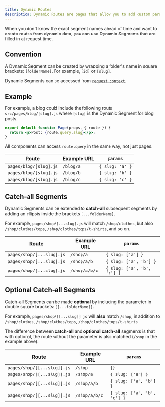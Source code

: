 ```yaml
---
title: Dynamic Routes
description: Dynamic Routes are pages that allow you to add custom params to your URLs. Start creating Dynamic Routes and learn more here.
---
```


When you don't know the exact segment names ahead of time and want to create routes from dynamic data, you can use Dynamic Segments that are filled in at request time.

## Convention

A Dynamic Segment can be created by wrapping a folder's name in square brackets: `[folderName]`. For example, `[id]` or `[slug]`.

Dynamic Segments can be accessed from [`request context`](/building-your-application/data-fetching/request-context).

## Example

For example, a blog could include the following route `src/pages/blog/[slug].js` where `[slug]` is the Dynamic Segment for blog posts.

```jsx
export default function Page(props, { route }) {
  return <p>Post: {route.query.slug}</p>;
}
```

All components can access `route.query` in the same way, not just pages.

| Route                  | Example URL | `params`        |
| ---------------------- | ----------- | --------------- |
| `pages/blog/[slug].js` | `/blog/a`   | `{ slug: 'a' }` |
| `pages/blog/[slug].js` | `/blog/b`   | `{ slug: 'b' }` |
| `pages/blog/[slug].js` | `/blog/c`   | `{ slug: 'c' }` |

## Catch-all Segments

Dynamic Segments can be extended to **catch-all** subsequent segments by adding an ellipsis inside the brackets `[...folderName]`.

For example, `pages/shop/[...slug].js` will match `/shop/clothes`, but also `/shop/clothes/tops`, `/shop/clothes/tops/t-shirts`, and so on.

| Route                     | Example URL   | `params`                    |
| ------------------------- | ------------- | --------------------------- |
| `pages/shop/[...slug].js` | `/shop/a`     | `{ slug: ['a'] }`           |
| `pages/shop/[...slug].js` | `/shop/a/b`   | `{ slug: ['a', 'b'] }`      |
| `pages/shop/[...slug].js` | `/shop/a/b/c` | `{ slug: ['a', 'b', 'c'] }` |

## Optional Catch-all Segments

Catch-all Segments can be made **optional** by including the parameter in double square brackets: `[[...folderName]]`.

For example, `pages/shop/[[...slug]].js` will **also** match `/shop`, in addition to `/shop/clothes`, `/shop/clothes/tops`, `/shop/clothes/tops/t-shirts`.

The difference between **catch-all** and **optional catch-all** segments is that with optional, the route without the parameter is also matched (`/shop` in the example above).

| Route                       | Example URL   | `params`                    |
| --------------------------- | ------------- | --------------------------- |
| `pages/shop/[[...slug]].js` | `/shop`       | `{}`                        |
| `pages/shop/[[...slug]].js` | `/shop/a`     | `{ slug: ['a'] }`           |
| `pages/shop/[[...slug]].js` | `/shop/a/b`   | `{ slug: ['a', 'b'] }`      |
| `pages/shop/[[...slug]].js` | `/shop/a/b/c` | `{ slug: ['a', 'b', 'c'] }` |
